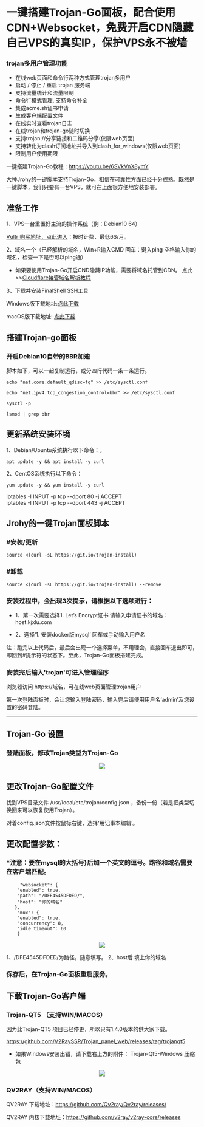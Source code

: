 # 一键搭建Trojan-Go面板，配合使用CDN+Websocket，免费开启CDN隐藏自己VPS的真实IP，保护VPS永不被墙


### trojan多用户管理功能
- 在线web页面和命令行两种方式管理trojan多用户
- 启动 / 停止 / 重启 trojan 服务端
- 支持流量统计和流量限制
- 命令行模式管理, 支持命令补全
- 集成acme.sh证书申请
- 生成客户端配置文件
- 在线实时查看trojan日志
- 在线trojan和trojan-go随时切换
- 支持trojan://分享链接和二维码分享(仅限web页面)
- 支持转化为clash订阅地址并导入到clash_for_windows(仅限web页面)
- 限制用户使用期限

一键搭建Trojan-Go教程：https://youtu.be/6SVkVnX8ymY

大神Jrohy的一键脚本支持Trojan-Go，相信在可靠性方面已经十分成熟。既然是一键脚本，我们只要有一台VPS，就可在上面很方便地安装部署。


## 准备工作
1、VPS一台重置好主流的操作系统（例：Debian10 64）

[Vultr 购买地址，点此进入](https://www.vultr.com/?ref=8941832-8H)：按时计费，最低6$/月。

2、域名一个（已经解析的域名，Win+R输入CMD 回车：键入ping 空格输入你的域名，检查一下是否可以ping通）

- 如果要使用Trojan-Go开启CND隐藏IP功能，需要将域名托管到CDN。
点此>>[Cloudflare接管域名解析教程](https://youtu.be/1GtDTWybJNM)


3、下载并安装FinalShell SSH工具

Windows版下载地址:[点此下载](http://www.hostbuf.com/downloads/finalshell_install.exe)

macOS版下载地址: [点此下载](http://www.hostbuf.com/downloads/finalshell_install.pkg)

## 搭建Trojan-go面板

### 开启Debian10自带的BBR加速
脚本如下，可以一起复制运行，或分四行代码一条一条运行。

    echo "net.core.default_qdisc=fq" >> /etc/sysctl.conf
       
    echo "net.ipv4.tcp_congestion_control=bbr" >> /etc/sysctl.conf
    
    sysctl -p
    
    lsmod | grep bbr
    
## 更新系统安装环境

1、Debian/Ubuntu系统执行以下命令：。

    apt update -y && apt install -y curl
    
    
2、CentOS系统执行以下命令：

    yum update -y && yum install -y curl 
    
    
 iptables -I INPUT -p tcp --dport 80 -j ACCEPT   
  iptables -I INPUT -p tcp --dport 443 -j ACCEPT   
    
    
## Jrohy的一键Trojan面板脚本
### #安装/更新

    source <(curl -sL https://git.io/trojan-install)
    
### #卸载

    source <(curl -sL https://git.io/trojan-install) --remove
    
    
### 安装过程中，会出现3次提示，请根据以下选项进行：

- 1、第一次需要选择1. Let’s Encrypt证书
   请输入申请证书的域名：host.kjxlu.com
   
- 2、选择‘1. 安装docker版mysql’
   回车或手动输入用户名
   
注：跑完以上代码后，最后会出现一个选择菜单，不用理会，直接回车退出即可，即回到#提示符的状态下。至此，Trojan-Go面板搭建完成。

    
### 安装完后输入'trojan'可进入管理程序

浏览器访问 https://域名，可在线web页面管理trojan用户

第一次登陆面板时，会让您输入登陆密码，输入完后请使用用户名‘admin’及您设置的密码登陆。

-----------------------------------

## Trojan-Go 设置

### 登陆面板，修改Trojan类型为Trojan-Go

<div align=center><img src="https://github.com/KEJIXIAOLU/Trojan/blob/main/%E6%9C%AA%E6%A0%87%E9%A2%98-3.jpg"  /></div>

## 更改Trojan-Go配置文件
找到VPS目录文件 /usr/local/etc/trojan/config.json ，备份一份（若是把类型切换回来可以恢复使用Trojan）。

对着config.json文件按鼠标右键，选择‘用记事本编辑’。
## 更改配置参数：
### *注意：要在mysql的大括号}后加一个英文的逗号。路径和域名需要在客户端匹配。

         "websocket": {
        "enabled": true,
        "path": "/DFE4545DFDED/",
        "host": "你的域名"
       },
        "mux": {
        "enabled": true,
        "concurrency": 8,
        "idle_timeout": 60
        }



<div align=center><img src="https://github.com/KEJIXIAOLU/Trojan/blob/main/%E6%9C%AA%E6%A0%87%E9%A2%981.png"  /></div>

1、/DFE4545DFDED/为路径，随意填写。
2、host后 填上你的域名

### 保存后，在Trojan-Go面板重启服务。

## 下载Trojan-Go客户端
### Trojan-QT5 （支持WIN/MACOS）
因为此Trojan-QT5 项目已经停更，所以只有1.4.0版本的供大家下载。

https://github.com/V2RaySSR/Trojan_panel_web/releases/tag/trojanqt5

- 如果Windows安装出错，请下载右上方的附件： Trojan-Qt5-Windows 压缩包

<div align=center><img src="https://github.com/KEJIXIAOLU/Trojan/blob/main/%E6%9C%AA%E6%A0%87%E9%A2%98-2.png"  /></div>

### QV2RAY（支持WIN/MACOS）

QV2RAY 下载地址：https://github.com/Qv2ray/Qv2ray/releases/

QV2RAY 内核下载地址：https://github.com/v2ray/v2ray-core/releases



